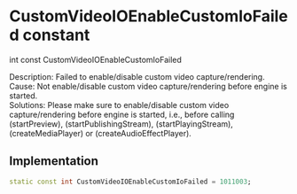 


# CustomVideoIOEnableCustomIoFailed constant







int const CustomVideoIOEnableCustomIoFailed
  




<p>Description: Failed to enable/disable custom video capture/rendering. <br>Cause: Not enable/disable custom video capture/rendering before engine is started. <br> Solutions: Please make sure to enable/disable custom video capture/rendering before engine is started, i.e., before calling (startPreview), (startPublishingStream), (startPlayingStream), (createMediaPlayer) or (createAudioEffectPlayer).</p>



## Implementation

```dart
static const int CustomVideoIOEnableCustomIoFailed = 1011003;
```







